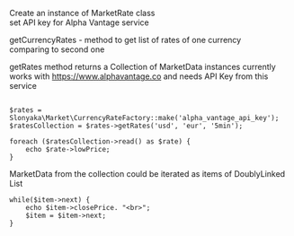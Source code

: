 

Create an instance of MarketRate class  
set API key for Alpha Vantage service  


getCurrencyRates - method to get list of rates of one currency  
comparing to second one


getRates method returns a Collection of MarketData instances
currently works with https://www.alphavantage.co
and needs API Key from this service

```

$rates = Slonyaka\Market\CurrencyRateFactory::make('alpha_vantage_api_key');
$ratesCollection = $rates->getRates('usd', 'eur', '5min');

foreach ($ratesCollection->read() as $rate) {
    echo $rate->lowPrice;
}

```

MarketData from the collection could be iterated as items of DoublyLinked List


```
while($item->next) {
	echo $item->closePrice. "<br>";
	$item = $item->next;
}

```